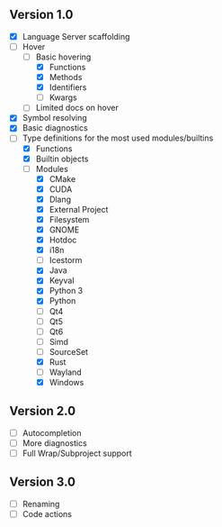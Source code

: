 ## Version 1.0
- [x] Language Server scaffolding
- [ ] Hover
  - [ ] Basic hovering
    - [x] Functions
    - [x] Methods
    - [x] Identifiers
    - [ ] Kwargs
  - [ ] Limited docs on hover
- [x] Symbol resolving
- [x] Basic diagnostics
- [ ] Type definitions for the most used modules/builtins
  - [x] Functions
  - [x] Builtin objects
  - [ ] Modules
    - [x] CMake
    - [x] CUDA
    - [x] Dlang
    - [x] External Project
    - [x] Filesystem
    - [x] GNOME
    - [x] Hotdoc
    - [x] i18n
    - [ ] Icestorm
    - [x] Java
    - [x] Keyval
    - [x] Python 3
    - [x] Python
    - [ ] Qt4
    - [ ] Qt5
    - [ ] Qt6
    - [ ] Simd
    - [ ] SourceSet
    - [x] Rust
    - [ ] Wayland
    - [x] Windows
## Version 2.0
- [ ] Autocompletion
- [ ] More diagnostics
- [ ] Full Wrap/Subproject support
## Version 3.0
- [ ] Renaming
- [ ] Code actions
